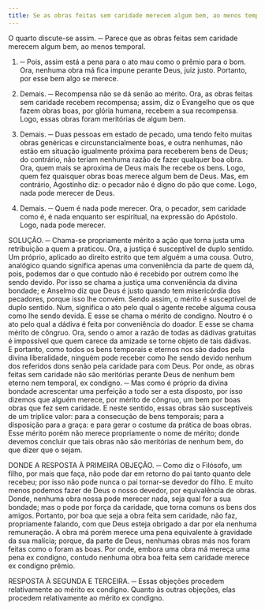 ```yaml
---
title: Se as obras feitas sem caridade merecem algum bem, ao menos temporal
---
```


O quarto discute-se assim. ─ Parece que as obras feitas sem caridade merecem algum bem, ao menos temporal.  

1. ─ Pois, assim está a pena para o ato mau como o prêmio para o bom. Ora, nenhuma obra má fica impune perante Deus, juiz justo. Portanto, por esse bem algo se merece.  

2. Demais. ─ Recompensa não se dá senão ao mérito. Ora, as obras feitas sem caridade recebem recompensa; assim, diz o Evangelho que os que fazem obras boas, por glória humana, recebem a sua recompensa. Logo, essas obras foram meritórias de algum bem.  

3. Demais. ─ Duas pessoas em estado de pecado, uma tendo feito muitas obras genéricas e circunstancialmente boas, e outra nenhumas, não estão em situação igualmente próxima para receberem bens de Deus; do contrário, não teriam nenhuma razão de fazer qualquer boa obra. Ora, quem mais se aproxima de Deus mais lhe recebe os bens. Logo, quem fez quaisquer obras boas merece algum bem de Deus.  Mas, em contrário, Agostinho diz: o pecador não é digno do pão que come. Logo, nada pode merecer de Deus.  

2. Demais. ─ Quem é nada pode merecer. Ora, o pecador, sem caridade como é, é nada enquanto ser espiritual, na expressão do Apóstolo. Logo, nada pode merecer.  

SOLUÇÃO. ─ Chama-se propriamente mérito a ação que torna justa uma retribuição a quem a praticou. Ora, a justiça é susceptível de duplo sentido. Um próprio, aplicado ao direito estrito que tem alguém a uma cousa. Outro, analógico quando significa apenas uma conveniência da parte de quem dá, pois, podemos dar o que contudo não é recebido por outrem como lhe sendo devido. Por isso se chama a justiça uma conveniência da divina bondade; e Anselmo diz que Deus é justo quando tem misericórdia dos pecadores, porque isso lhe convém. Sendo assim, o mérito é susceptível de duplo sentido. Num, significa o ato pelo qual o agente recebe alguma cousa como lhe sendo devida. E esse se chama o mérito de condigno. Noutro é o ato pelo qual a dádiva é feita por conveniência do doador. E esse se chama mérito de côngruo.  Ora, sendo o amor a razão de todas as dádivas gratuitas é impossível que quem carece da amizade se torne objeto de tais dádivas. E portanto, como todos os bens temporais e eternos nos são dados pela divina liberalidade, ninguém pode receber como lhe sendo devido nenhum dos referidos dons senão pela caridade para com Deus. Por onde, as obras feitas sem caridade não são meritórias perante Deus de nenhum bem eterno nem temporal, ex condigno. ─ Mas como é próprio da divina bondade acrescentar uma perfeição a todo ser a esta disposto, por isso dizemos que alguém merece, por mérito de côngruo, um bem por boas obras que fez sem caridade. E neste sentido, essas obras são susceptíveis de um tríplice valor: para a consecução de bens temporais; para a disposição para a graça: e para gerar o costume da prática de boas obras.  Esse mérito porém não merece propriamente o nome de mérito; donde devemos concluir que tais obras não são meritórias de nenhum bem, do que dizer que o sejam.  

DONDE A RESPOSTA À PRIMEIRA OBJEÇÃO. ─ Como diz o Filósofo, um filho, por mais que faça, não pode dar em retorno do pai tanto quanto dele recebeu; por isso não pode nunca o pai tornar-se devedor do filho. E muito menos podemos fazer de Deus o nosso devedor, por equivalência de obras. Donde, nenhuma obra nossa pode merecer nada, seja qual for a sua bondade; mas o pode por força da caridade, que torna comuns os bens dos amigos. Portanto, por boa que seja a obra feita sem caridade, não faz, propriamente falando, com que Deus esteja obrigado a dar por ela nenhuma remuneração. A obra má porém merece uma pena equivalente à gravidade da sua malícia; porque, da parte de Deus, nenhumas obras más nos foram feitas como o foram as boas. Por onde, embora uma obra má mereça uma pena ex condigno, contudo nenhuma obra boa feita sem caridade merece ex condigno prêmio.  

RESPOSTA À SEGUNDA E TERCEIRA. ─ Essas objeções procedem relativamente ao mérito ex condigno.  Quanto às outras objeções, elas procedem relativamente ao mérito ex condigno.